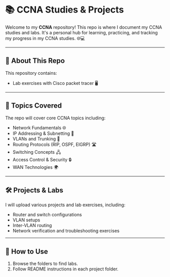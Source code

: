 # 📚 CCNA Studies & Projects

Welcome to my **CCNA** repository! This repo is where I document my CCNA studies and labs. It's a personal hub for learning, practicing, and tracking my progress in my CCNA studies. 🌐💻

---

## 🚀 About This Repo
This repository contains:
- Lab exercises with Cisco packet tracer  🖥️

---

## 📝 Topics Covered
The repo will cover core CCNA topics including:
- Network Fundamentals 🌐
- IP Addressing & Subnetting 🧮
- VLANs and Trunking 🔗
- Routing Protocols (RIP, OSPF, EIGRP) 🛣️
- Switching Concepts 🖧
- Access Control & Security 🔒
- WAN Technologies 🌍

---

## 🛠️ Projects & Labs
I will upload various projects and lab exercises, including:
- Router and switch configurations
- VLAN setups
- Inter-VLAN routing
- Network verification and troubleshooting exercises

---

## 📌 How to Use
1. Browse the folders to find labs.
2. Follow README instructions in each project folder.
